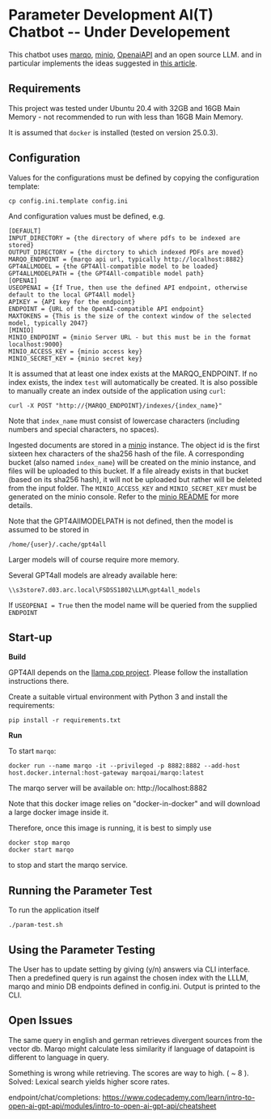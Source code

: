 # Parameter Development AI(T) Chatbot -- Under Developement

This chatbot uses [marqo](https://www.marqo.ai/), [minio](https://min.io/), [OpenaiAPI](https://platform.openai.com/) and an open source LLM. 
and in particular implements the ideas suggested in [this article](https://medium.com/creator-fund/building-search-engines-that-think-like-humans-e019e6fb6389).

## Requirements

This project was tested under Ubuntu 20.4 with 32GB and 16GB Main Memory - not recommended to run with less than 16GB Main Memory. 

It is assumed that `docker` is installed (tested on version 25.0.3).

## Configuration

Values for the configurations must be defined by copying the configuration template:

    cp config.ini.template config.ini
    
And configuration values must be defined, e.g.

    [DEFAULT]
    INPUT_DIRECTORY = {the directory of where pdfs to be indexed are stored}
    OUTPUT_DIRECTORY = {the dirctory to which indexed PDFs are moved}
    MARQO_ENDPOINT = {marqo api url, typically http://localhost:8882}
    GPT4ALLMODEL = {the GPT4All-compatible model to be loaded}
    GPT4ALLMODELPATH = {the GPT4All-compatible model path}
    [OPENAI]
    USEOPENAI = {If True, then use the defined API endpoint, otherwise default to the local GPT4All model}
    APIKEY = {API key for the endpoint}
    ENDPOINT = {URL of the OpenAI-compatible API endpoint}
    MAXTOKENS = {This is the size of the context window of the selected model, typically 2047}
    [MINIO]
    MINIO_ENDPOINT = {minio Server URL - but this must be in the format localhost:9000}
    MINIO_ACCESS_KEY = {minio access key}
    MINIO_SECRET_KEY = {minio secret key}

It is assumed that at least one index exists at the MARQO_ENDPOINT. If no index exists, the index ``test`` will automatically be created.
It is also possible to manually create an index outside of the application using ``curl``:

    curl -X POST "http://{MARQO_ENDPOINT}/indexes/{index_name}"

Note that ``index_name`` must consist of lowercase characters (including numbers and special characters, no spaces).

Ingested documents are stored in a [minio](https://min.io/) instance. The object id is the first sixteen hex characters of the sha256 hash of the file.
A corresponding bucket (also named ``index_name``) will be created on the minio instance, and files will be uploaded to this bucket.
If a file already exists in that bucket (based on its sha256 hash), it will not be uploaded but rather will be deleted from the input folder.
The ``MINIO_ACCESS_KEY`` and ``MINIO_SECRET_KEY`` must be generated on the minio console. Refer to the [minio README](minio.md) for more details.

Note that the GPT4AllMODELPATH is not defined, then the model is assumed to be stored in

    /home/{user}/.cache/gpt4all

Larger models will of course require more memory.

Several GPT4all models are already available here:

    \\s3store7.d03.arc.local\FSDSS1802\LLM\gpt4all_models

If ``USEOPENAI = True`` then the model name will be queried from the supplied ``ENDPOINT``

## Start-up

**Build**

GPT4All depends on the [llama.cpp project](https://github.com/ggerganov/llama.cpp). Please follow the installation instructions there.

Create a suitable virtual environment with Python 3 and install the requirements:

    pip install -r requirements.txt

**Run**

To start ``marqo``:

    docker run --name marqo -it --privileged -p 8882:8882 --add-host host.docker.internal:host-gateway marqoai/marqo:latest

The marqo server will be available on: http://localhost:8882

Note that this docker image relies on "docker-in-docker" and will download a large docker image inside it.

Therefore, once this image is running, it is best to simply use

    docker stop marqo
    docker start marqo

to stop and start the marqo service.

## Running the Parameter Test

To run the application itself

    ./param-test.sh


## Using the Parameter Testing

The User has to update setting by giving (y/n) answers via CLI interface. Then a predefined query is run against the chosen index with the LLLM, marqo and minio DB endpoints defined in config.ini. 
Output is printed to the CLI.

## Open Issues

The same query in english and german retrieves divergent sources from the vector db. Marqo might calculate less similarity if language of datapoint is different to language in query. 

Something is wrong while retrieving. The scores are way to high. ( ~ 8 ). Solved: Lexical search yields higher score rates.

endpoint/chat/completions: https://www.codecademy.com/learn/intro-to-open-ai-gpt-api/modules/intro-to-open-ai-gpt-api/cheatsheet